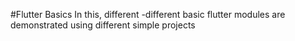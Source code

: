 #Flutter Basics
In this, different -different basic flutter modules are demonstrated using different simple projects
